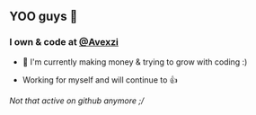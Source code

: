 ## YOO guys 👋

### I own & code at [@Avexzi](https://github.com/Avexzi)

  - 💸 I'm currently making money & trying to grow with coding :)

  - Working for myself and will continue to :+1:
  
  
  
  
  
  *Not that active on github anymore ;/*
